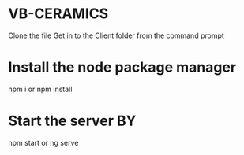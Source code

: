 # VB-CERAMICS
Clone the file
Get in to the Client folder from the command prompt

# Install the node package manager
npm i or npm install

# Start the server BY
npm start or ng serve
